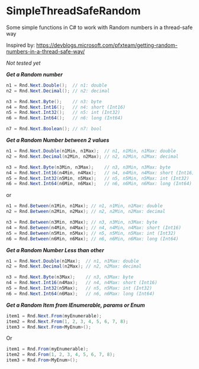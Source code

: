 # SimpleThreadSafeRandom
Some simple functions in C# to work with Random numbers in a thread-safe way

Inspired by: https://devblogs.microsoft.com/pfxteam/getting-random-numbers-in-a-thread-safe-way/

*Not tested yet*

***Get a Random number***
```csharp
n1 = Rnd.Next.Double();  // n1: double 
n2 = Rnd.Next.Decimal(); // n2: decimal

n3 = Rnd.Next.Byte();    // n3: byte
n4 = Rnd.Next.Int16();   // n4: short (Int16)
n5 = Rnd.Next.Int32();   // n5: int (Int32)
n6 = Rnd.Next.Int64();   // n6: long (Int64)

n7 = Rnd.Next.Boolean(); // n7: bool
```

***Get a Random Number between 2 values***
```csharp
n1 = Rnd.Next.Double(n1Min, n1Max);  // n1, n1Min, n1Max: double
n2 = Rnd.Next.Decimal(n2Min, n2Max); // n2, n2Min, n2Max: decimal

n3 = Rnd.Next.Byte(n3Min, n3Max);    // n3, n3Min, n3Max: byte
n4 = Rnd.Next.Int16(n4Min, n4Max);   // n4, n4Min, n4Max: short (Int16)
n5 = Rnd.Next.Int32(n5Min, n5Max);   // n5, n5Min, n5Max: int (Int32)
n6 = Rnd.Next.Int64(n6Min, n6Max);   // n6, n6Min, n6Max: long (Int64)
```
or
```csharp
n1 = Rnd.Between(n1Min, n1Max); // n1, n1Min, n1Max: double
n2 = Rnd.Between(n2Min, n2Max); // n2, n2Min, n2Max: decimal

n3 = Rnd.Between(n3Min, n3Max); // n3, n3Min, n3Max: byte
n4 = Rnd.Between(n4Min, n4Max); // n4, n4Min, n4Max: short (Int16)
n5 = Rnd.Between(n5Min, n5Max); // n5, n5Min, n5Max: int (Int32)
n6 = Rnd.Between(n6Min, n6Max); // n6, n6Min, n6Max: long (Int64)
```

***Get a Random Number Less than other***
```csharp
n1 = Rnd.Next.Double(n1Max);  // n1, n1Max: double
n2 = Rnd.Next.Decimal(n2Max); // n2, n2Max: decimal

n3 = Rnd.Next.Byte(n3Max);    // n3, n3Max: byte
n4 = Rnd.Next.Int16(n4Max);   // n4, n4Max: short (Int16)
n5 = Rnd.Next.Int32(n5Max);   // n5, n5Max: int (Int32)
n6 = Rnd.Next.Int64(n6Max);   // n6, n6Max: long (Int64)
```

***Get a Random Item from IEnumerable, params or Enum***
```csharp
item1 = Rnd.Next.From(myEnumerable);
item2 = Rnd.Next.From(1, 2, 3, 4, 5, 6, 7, 8);
item3 = Rnd.Next.From<MyEnum>();
```
Or
```csharp
item1 = Rnd.From(myEnumerable);
item2 = Rnd.From(1, 2, 3, 4, 5, 6, 7, 8);
item3 = Rnd.From<MyEnum>();
```
